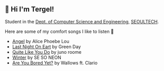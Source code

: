 ## :wave: **Hi I'm Tergel!**

Student in the [Dept. of Computer Science and
Engineering](https://computer.seoultech.ac.kr/), [SEOULTECH](https://en.seoultech.ac.kr/).

Here are some of my comfort songs I like to listen :musical_note:
* [Angel](https://www.youtube.com/watch?v=eYiOCVcy1cE) by Alice Phoebe Lou
* [Last Night On Eart](https://www.youtube.com/watch?v=xg_Y7Or_hWM) by Green Day
* [Quite Like You Do](https://www.youtube.com/watch?v=-VZlfFIdD04) by juno roome
* [Winter](https://www.youtube.com/watch?v=vP4-JvABTK4) by SE SO NEON
* [Are You Bored Yet?](https://www.youtube.com/watch?v=wjbAsm48oTA) by Wallows ft. Clario
